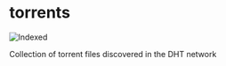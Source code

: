 torrents 
========
![Indexed](https://img.shields.io/badge/indexed-94751-blue)

Collection of torrent files discovered in the DHT network
